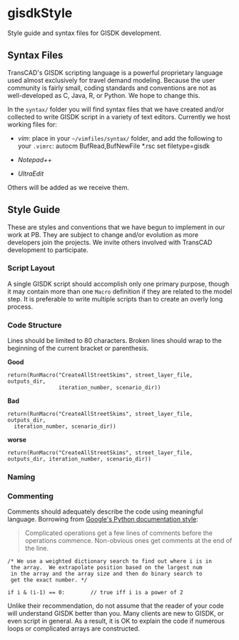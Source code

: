gisdkStyle
==========

Style guide and syntax files for GISDK development.

## Syntax Files

TransCAD's GISDK scripting language is a powerful proprietary language used almost exclusively for travel demand modeling. Because the user community is fairly small, coding standards and conventions are not as well-developed as C, Java, R, or Python. We hope to change this. 

In the `syntax/` folder you will find syntax files that we have created and/or collected to write GISDK script in a variety of text editors. Currently we host working files for:
  
  - *vim*: place in your `~/vimfiles/syntax/` folder, and add the following to your `.vimrc`:
    autocm BufRead,BufNewFile *.rsc set filetype=gisdk

  - *Notepad++*
  - *UltraEdit*

Others will be added as we receive them.

## Style Guide 

These are styles and conventions that we have begun to implement in our work at PB. They are subject to change and/or evolution as more developers join the projects. We invite others involved with TransCAD development to participate.

### Script Layout

A single GISDK script should accomplish only one primary purpose, though it may contain more than one `Macro` definition if they are related to the model step. It is preferable to write multiple scripts than to create an overly long process.

### Code Structure

Lines should be limited to 80 characters. Broken lines should wrap to the beginning of the current bracket or parenthesis.

**Good**

    return(RunMacro("CreateAllStreetSkims", street_layer_file, outputs_dir,
                    iteration_number, scenario_dir))

**Bad**

    return(RunMacro("CreateAllStreetSkims", street_layer_file, outputs_dir,
      iteration_number, scenario_dir))

**worse**

    return(RunMacro("CreateAllStreetSkims", street_layer_file, outputs_dir, iteration_number, scenario_dir))


### Naming


### Commenting

Comments should adequately describe the code using meaningful language.
Borrowing from [Google's Python documentation style](https://google-styleguide.googlecode.com/svn/trunk/pyguide.html#Comments):

>Complicated operations get a few lines of comments before the operations commence. Non-obvious ones get comments at the end of the line.

    /* We use a weighted dictionary search to find out where i is in
     the array.  We extrapolate position based on the largest num
     in the array and the array size and then do binary search to
     get the exact number. */

    if i & (i-1) == 0:        // true iff i is a power of 2

Unlike their recommendation, do not assume that the reader of your code will understand GISDK better than you.  Many clients are new to GISDK, or even script in general.  As a result, it is OK to explain the code if numerous loops or complicated arrays are constructed.




